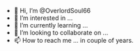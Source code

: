- 👋 Hi, I’m @OverlordSoul66
- 👀 I’m interested in ...
- 🌱 I’m currently learning ...
- 💞️ I’m looking to collaborate on ...
- 📫 How to reach me ... in couple of years.

<!---
OverlordSoul66/OverlordSoul66 is a ✨ special ✨ repository because its `README.md` (this file) appears on your GitHub profile.
You can click the Preview link to take a look at your changes.
--->
